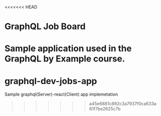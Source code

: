 <<<<<<< HEAD
# GraphQL Job Board

Sample application used in the GraphQL by Example course.
=======
# graphql-dev-jobs-app
Sample graphql(Server)-react(Client)  app implemetation
>>>>>>> a45e6881c892c3a7937f0ca633a61f7be2625c7b

